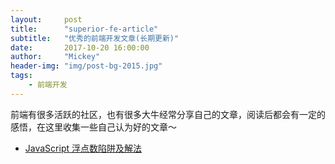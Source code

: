 ```yaml
---
layout:     post
title:      "superior-fe-article"
subtitle:   "优秀的前端开发文章(长期更新)"
date:       2017-10-20 16:00:00
author:     "Mickey"
header-img: "img/post-bg-2015.jpg"
tags:
    - 前端开发
---
```


前端有很多活跃的社区，也有很多大牛经常分享自己的文章，阅读后都会有一定的感悟，在这里收集一些自己认为好的文章～

* [JavaScript 浮点数陷阱及解法](https://github.com/camsong/blog/issues/9)